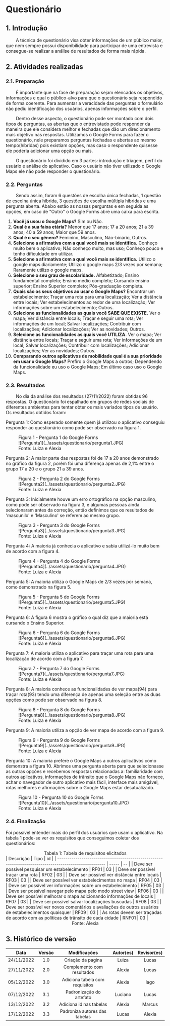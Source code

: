 # Questionário

## 1. Introdução

&emsp;&emsp; A técnica de questionário visa obter informações de um público maior, que nem sempre possui disponibilidade para participar de uma entrevista e consegue-se realizar a análise de resultados de forma mais rápida.

## 2. Atividades realizadas
### 2.1. Preparação
&emsp;&emsp; É importante que na fase de preparação sejam elencados os objetivos, informações e qual o público-alvo para que o questionário seja respondido de forma coerente. Para aumentar a veracidade das perguntas o formulário não pediu identificação dos usuários, apenas informações sobre o perfil.

&emsp;&emsp; Dentro desse aspecto, o questionário pode ser montado com dois tipos de perguntas, as abertas que o entrevistado pode responder da maneira que ele considera melhor e fechadas que dão um direcionamento mais objetivo nas respostas. Utilizamos o Google Forms para fazer o questionário, nele preparamos perguntas fechadas e abertas ao mesmo tempo(híbridas) pois existiam opções, mas caso o respondente quisesse ele poderia adicionar uma opção ou mais.

&emsp;&emsp; O questionário foi dividido em 3 partes: introdução e triagem, perfil do usuário e análise do aplicativo. Caso o usuário não tiver utilizado o Google Maps ele não pode responder o questionário.

### 2.2. Perguntas

&emsp;&emsp; Sendo assim, foram 6 questões de escolha única fechadas, 1 questão de escolha única híbrida, 3 questões de escolha múltipla híbridas e uma pergunta aberta. Abaixo estão as nossas perguntas e em seguida as opções, em caso de "Outro" o Google Forms abre uma caixa para escrita.

1. **Você já usou o Google Maps?** Sim ou Não.
2. **Qual é a sua faixa etária?** Menor que 17 anos; 17 a 20 anos; 21 a 39 anos; 40 a 59 anos; Maior que 59 anos.
3. **Qual é o seu gênero?**  Feminino, Masculino, Não-binário, Outros.
3. **Selecione a afirmativa com a qual você mais se identifica.** Conheço muito bem o aplicativo; Não conheço muito, mas uso; Conheço pouco e tenho dificuldade em utilizar.
4. **Selecione a afirmativa com a qual você mais se identifica.** Utilizo o google maps diariamente; Utilizo o google maps 2/3 vezes por semana; Raramente utilizo o google maps.
5. **Selecione o seu grau de escolaridade.** Alfabetizado; Ensino fundamental completo; Ensino médio completo; Cursando ensino superior; Ensino Superior completo; Pós-graduação completa.
6. **Quais são os seus objetivos ao usar o Google Maps?** Encontrar um estabelecimento; Traçar uma rota para uma localização; Ver a distância entre locais; Ver estabelecimentos ao redor de uma localização; Ver informações sobre um estabelecimento; Outros.
7. **Selecione as funcionalidades as quais você SABE QUE EXISTE.** Ver o mapa; Ver distância entre locais; Traçar e seguir uma rota; Ver informações de um local; Salvar localizações; Contribuir com localizações; Adicionar localizações; Ver as novidades; Outros.
8. **Selecione as funcionalidades as quais você UTILIZA.** Ver o mapa; Ver distância entre locais; Traçar e seguir uma rota; Ver informações de um local; Salvar localizações; Contribuir com localizações; Adicionar localizações; Ver as novidades; Outros.
9. **Comparando outros aplicativos de mobilidade qual é a sua prioridade em usar o Google Maps?** Prefiro o Google Maps a outros; Dependendo da funcionalidade eu uso o Google Maps; Em último caso uso o Google Maps.

### 2.3. Resultados

&emsp;&emsp; No dia da análise dos resultados (27/11/2022) foram obtidas 96 respostas. O questionário foi espalhado em grupos de redes sociais de diferentes ambientes para tentar obter os mais variados tipos de usuário. Os resultados obtidos foram:

Pergunta 1: Como esperado somente quem já utilizou o aplicativo conseguiu responder ao questionário como pode ser observado na figura 1.

<figure markdown >
  <figcaption>Figura 1 - Pergunta 1 do Google Forms</figcaption>
![Pergunta1](../assets/questionario/pergunta1.JPG)
  <figcaption>Fonte: Luiza e Alexia</figcaption>
</figure>



Pergunta 2: A maior parte das respostas foi de 17 a 20 anos demonstrado no gráfico da figura 2, porém foi uma diferença apenas de 2,1% entre o grupo 17 a 20 e o grupo 21 a 39 anos.

<figure markdown >
  <figcaption>Figura 2 - Pergunta 2 do Google Forms</figcaption>
![Pergunta2](../assets/questionario/pergunta2.JPG)
  <figcaption>Fonte: Luiza e Alexia</figcaption>
</figure>


Pergunta 3: Inicialmente houve um erro ortográfico na opção masculino, como pode ser observado na figura 3, e algumas pessoas ainda selecionaram antes da correção, então definimos que os resultados de 'mascunilo' e 'Masculino' se referem ao mesmo grupo.

<figure markdown >
  <figcaption>Figura 3 - Pergunta 3 do Google Forms</figcaption>
![Pergunta3](../assets/questionario/pergunta3.JPG)
  <figcaption>Fonte: Luiza e Alexia</figcaption>
</figure>



Pergunta 4: A maioria já conhecia o aplicativo e sabia utilizá-lo muito bem de acordo com a figura 4.

<figure markdown >
  <figcaption>Figura 4 - Pergunta 4 do Google Forms</figcaption>
![Pergunta4](../assets/questionario/pergunta4.JPG)
  <figcaption>Fonte: Luiza e Alexia</figcaption>
</figure>


Pergunta 5: A maioria utiliza o Google Maps de 2/3 vezes por semana, como demonstrado na figura 5.

<figure markdown >
  <figcaption>Figura 5 - Pergunta 5 do Google Forms</figcaption>
![Pergunta5](../assets/questionario/pergunta5.JPG)
  <figcaption>Fonte: Luiza e Alexia</figcaption>
</figure>

Pergunta 6: A figura 6 mostra o gráfico o qual diz que a maioria está cursando o Ensino Superior.

<figure markdown >
  <figcaption>Figura 6 - Pergunta 6 do Google Forms</figcaption>
![Pergunta6](../assets/questionario/pergunta6.JPG)
  <figcaption>Fonte: Luiza e Alexia</figcaption>
</figure>

Pergunta 7: A maioria utiliza o aplicativo para traçar uma rota para uma localização de acordo com a figura 7.

<figure markdown >
  <figcaption>Figura 7 - Pergunta 7 do Google Forms</figcaption>
![Pergunta7](../assets/questionario/pergunta7.JPG)
  <figcaption>Fonte: Luiza e Alexia</figcaption>
</figure>

Pergunta 8: A maioria conhece as funcionalidades de ver mapa(94) para traçar rota(93) tendo uma diferença de apenas uma seleção entre as duas opções como pode ser observado na figura 8.

<figure markdown >
  <figcaption>Figura 8 - Pergunta 8 do Google Forms</figcaption>
![Pergunta8](../assets/questionario/pergunta8.JPG)
  <figcaption>Fonte: Luiza e Alexia</figcaption>
</figure>

Pergunta 9: A maioria utiliza a opção de ver mapa de acordo com a figura 9.

<figure markdown >
  <figcaption>Figura 9 - Pergunta 9 do Google Forms</figcaption>
![Pergunta9](../assets/questionario/pergunta9.JPG)
  <figcaption>Fonte: Luiza e Alexia</figcaption>
  </figure>

Pergunta 10: A maioria prefere o Google Maps a outros aplicativos como demonstra a figura 10. Abrimos uma pergunta aberta para que selecionasse as outras opções e recebemos respostas relacionadas a: familiaridade com outros aplicativos, informações de trânsito que o Google Maps não fornece, achar o navegador de outro aplicativo mais fácil, interface mais amigável, rotas melhores e afirmações sobre o Google Maps estar desatualizado.

<figure markdown >
  <figcaption>Figura 10 - Pergunta 10 do Google Forms</figcaption>
![Pergunta10](../assets/questionario/pergunta10.JPG)
  <figcaption>Fonte: Luiza e Alexia</figcaption>
</figure>

### 2.4. Finalização

Foi possível entender mais do perfil dos usuários que usam o aplicativo. Na tabela 1 pode-se ver os requisitos que conseguimos coletar dos questionários:

<figcaption align="center">Tabela 1: Tabela de requisitos elicitados</figcaption>
| Descrição                                                                                             | Tipo  | id |
| ----------------------------------------------------------------------------------------------------- | ----- | -- |
| Deve ser possível pesquisar um estabelecimento                                                        | RF01  | 03 |
| Deve ser possível traçar uma rota                                                                     | RF02  | 03 |
| Deve ser possível ver distância entre locais                                                          | RF03  | 03 |
| Deve ser possível ver estabelecimentos no mapa                                                        | RF04  | 03 |
| Deve ser possível ver informações sobre um estabelecimento                                            | RF05  | 03 |
| Deve ser possível navegar pelo mapa pelo modo street view                                             | RF06  | 03 |
| Deve ser possível melhorar o mapa adicionando informações de locais                                   | RF07  | 03 |
| Deve ser possível salvar localizações buscadas                                                        | RF08  | 03 |
| Deve ser possível ver novos comentários e avaliações de outros usuários de estabelecimentos quaisquer | RF09  | 03 |
| As rotas devem ser traçadas de acordo com as políticas de trânsito de cada cidade                     | RNF01 | 03 |

<figcaption align="center">Fonte: Alexia</figcaption>

## 3. Histórico de versão

|    Data    | Versão |          Modificações          | Autor(es) | Revisor(es)  |
| :--------: | :----: | :----------------------------: | :-------: | :----------: |
| 24/11/2022 |  1.0   |       Criação da pagina        |   Luiza   | Lucas        |
| 27/11/2022 |  2.0   |   Complemento com resultados   |  Alexia   | Lucas        |
| 05/12/2022 |  3.0   | Adiciona tabela com requisitos |  Alexia   |     Iago     |
| 07/12/2022 |  3.1   |    Padronização do artefato    |  Luciano  |    Lucas     |
| 13/12/2022 |  3.2   |    Adiciona id nas tabelas     |   Alexia  |  Marcus      |
| 17/12/2022 |  3.3  |    Padroniza autores das tabelas     |   Lucas  |  Alexia      |

